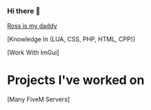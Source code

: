 ### Hi there 👋
[Ross is my daddy](https://github.com/rossmdevs)

[Knowledge In (LUA, CSS, PHP, HTML, CPP)]

[Work With ImGui]

# Projects I've worked on 

[Many FiveM Servers]
